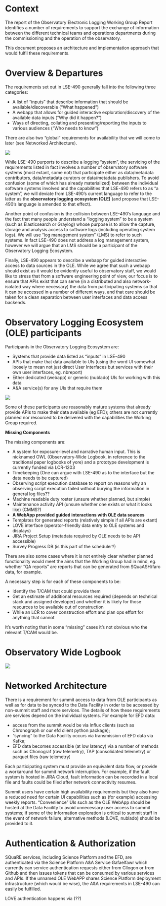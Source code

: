 # Context

 The report of the Observatory Electronic Logging Working Group Report identifies a number of requirements to support the exchange of information between the different technical teams and operations departments during the commissioning and the operation of the observatory.
 
 This document proposes an architecture and implementation approach that would fulfil these requirements. 

# Overview & Departures

The requirements set out in LSE-490 generally fall into the following three categories:


- A list of “inputs” that describe information that should be available/discoverable (“What happened”)
- A webapp that allows for guided interactive exploration/discovery of the available data inputs (“Why did it happen?”)
- Ways of directing, collating and presenting/reporting the inputs to various audiences (“Who needs to know”)

There are also two “global” requirements for availability that we will come to later (see Networked Architecture).


![](https://paper-attachments.dropbox.com/s_36FBA81ADAD2C041729337453A7093D5EF09D8FC5CB2678BABCF046FE969FF6B_1608020626305_image.png)


While LSE-490 purports to describe a logging “system”, the servicing of the requirements listed in fact involves a number of observatory software systems (most extant, some not) that participate either as data/metadata contributors, data/metadata curators or data/metadata publishers. To avoid confusion (some of which has already materialized) between the individual software systems involved and the capabilities that LSE-490 refers to as “a system”, we will deviate from LSE-490’s current language to refer to the latter as the **observatory logging** **ecosystem (OLE)** (and propose that LSE-490’s language is amended to that effect). 

Another point of confusion is the collision between LSE-490’s language and the fact that many people understand a “logging system” to be a system (such as Elasticsearch or Graylog) whose purpose is to allow the capture, storage and analysis access to software logs (including operating system logs). We will use “log management system” (LMS) to refer to such systems. In fact LSE-490 does not address a log management system, however we will argue that an LMS should be a participant of the Observatory Logging Ecosystem. 

Finally, LSE-490 appears to describe a webapp for guided interactive access to data sources in the OLE. While we agree that such a webapp should exist as it would be evidently useful to observatory staff, we would like to stress that from a software engineering point of view, our focus is to ensure that APIs exist that can serve (in a distributed and also network-isolated way where necessary) the data from participating systems so that it can be accessed in a number of different ways, and that care should be taken for a clean separation between user interfaces and data access backends. 


# Observatory Logging Ecosystem (OLE) participants

Participants in the Observatory Logging Ecosystem are:


- Systems that provide data listed as “inputs” in LSE-490
- APIs that make that data available to UIs (using the word UI somewhat loosely to mean not just direct User Interfaces but services with their own user interfaces, eg. nbreport)
- Either dedicated (webapp) or generic (nublado) UIs for working with this data
- A&A service(s)  for any UIs that require them


![](https://paper-attachments.dropbox.com/s_36FBA81ADAD2C041729337453A7093D5EF09D8FC5CB2678BABCF046FE969FF6B_1608045717289_image.png)



Some of these participants are reasonably mature systems that already provide APIs to make their data available (eg EFD); others are not currently planned nor resourced to be delivered with the capabilities the Working Group required. 

**Missing Components**

The missing components are:


- A system for exposure-level and narrative human input. This is nicknamed OWL (Observatory-Wide Logbook, in reference to the traditional paper logbooks of yore) and a prototype development is currently funded via LCR-1203
- Timekeeping (One can argue with LSE-490 as to the interface but the data needs to be captured)
- Observing script execution database to report on reasons why an observing script execution failed without burying the information in general log files??
- Machine readable duty roster (unsure whether planned, but simple)
- Maintenance activity API (unsure whether one exists or what it looks like) (CMMS?)
- **A WebApp provided guided interactions with OLE data sources**
- Templates for generated reports (relatively simple if all APIs are extant)
- LOVE interface (operator-friendly data entry to OLE systems and displays)
- JIRA Project Setup (metadata required by OLE needs to be API accessible)
- Survey Progress DB (is this part of the scheduler?)

There are also some cases where it is not entirely clear whether planned functionality would meet the aims that the Working Group had in mind, eg. whether “QA reports” are reports that can be generated from SQuaASH/faro data, for example.

A necessary step is for each of these components to be:


- Identify the T/CAM that could provide them
- Get an estimate of additional resources required (depends on technical stack and assigned developer) and whether it is likely for those resources to be available out of construction
- While an LCR to cover construction effort and plan ops effort for anything that cannot

It’s worth noting that in some “missing” cases it’s not obvious who the relevant T/CAM would be. 


# Observatory Wide Logbook


![](https://paper-attachments.dropbox.com/s_36FBA81ADAD2C041729337453A7093D5EF09D8FC5CB2678BABCF046FE969FF6B_1608044675910_image.png)




# Networked Architecture

There is a requirement for summit access to data from OLE participants as well as for data to be synced to the Data Facility in order to be accessed by non-summit staff and more services. The details of how these requirements are services depend on the individual systems. For example for EFD data:


-  access from the summit would be via Influx clients (such as Chronograph or our efd client python package); 
- “syncing” to the Data Facility occurs  via transmission of EFD data via Kafka;
- EFD data becomes accessible (at low latency) via a number of methods such as Chonograf (raw telemetry), TAP (consolidated telemetry) or parquet files (raw telemetry)

Each participating system must provide an equivalent data flow, or provide a workaround for summit network interruption. For example, if the fault system is hosted in JIRA Cloud, fault information can be recorded in a local file and faults could be filed after network connectivity resumes. 

Summit users have certain high availability requirements but they also have a reduced need for certain UI capabilities such as (for example) accessing weekly reports. “Convenience” UIs such as  the OLE WebApp should be hosted at the Data Facility to avoid unnecessary user access to summit systems; if some of the information exploration is critical to summit staff in the event of network failure, alternative methods (LOVE, nublado) should be provided to it. 

# 


# Authentication & Authorization

SQuaRE services, including Science Platform and the EFD, are authenticated via the Science Platform A&A Service Gafaelfawr which currently can service authentication requests either from CIlogon or from Github and then issues tokens that can be consumed by various services and APIs. If the unnamed OLE WebAPP shares Science Platform deployment infrastructure (which would be wise), the A&A requirements in LSE-490 can easily be fulfilled. 

LOVE authentication happens via (??) 








